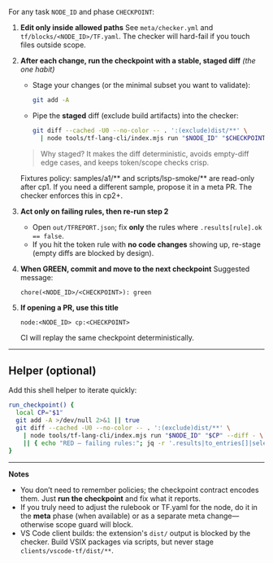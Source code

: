 For any task `NODE_ID` and phase `CHECKPOINT`:

1. **Edit only inside allowed paths**
   See `meta/checker.yml` and `tf/blocks/<NODE_ID>/TF.yaml`. The checker will hard-fail if you touch files outside scope.&#x20;

2. **After each change, run the checkpoint with a stable, staged diff** *(the one habit)*

   * Stage your changes (or the minimal subset you want to validate):

     ```bash
     git add -A
     ```
   * Pipe the **staged** diff (exclude build artifacts) into the checker:

     ```bash
     git diff --cached -U0 --no-color -- . ':(exclude)dist/**' \
       | node tools/tf-lang-cli/index.mjs run "$NODE_ID" "$CHECKPOINT" --diff -
     ```

   > Why staged? It makes the diff deterministic, avoids empty-diff edge cases, and keeps token/scope checks crisp.

   Fixtures policy: samples/a1/** and scripts/lsp-smoke/** are read-only after cp1. If you need a different sample, propose it in a meta PR. The checker enforces this in cp2+.

3. **Act only on failing rules, then re-run step 2**

   * Open `out/TFREPORT.json`; fix **only** the rules where `.results[rule].ok == false`.
   * If you hit the token rule with **no code changes** showing up, re-stage (empty diffs are blocked by design).

4. **When GREEN, commit and move to the next checkpoint**
   Suggested message:

   ```
   chore(<NODE_ID>/<CHECKPOINT>): green
   ```



5. **If opening a PR, use this title**

   ```
   node:<NODE_ID> cp:<CHECKPOINT>
   ```

   CI will replay the same checkpoint deterministically.&#x20;

---

## Helper (optional)

Add this shell helper to iterate quickly:

```bash
run_checkpoint() {
  local CP="$1"
  git add -A >/dev/null 2>&1 || true
  git diff --cached -U0 --no-color -- . ':(exclude)dist/**' \
    | node tools/tf-lang-cli/index.mjs run "$NODE_ID" "$CP" --diff - \
    || { echo "RED — failing rules:"; jq -r '.results|to_entries[]|select(.value.ok==false)|.key' out/TFREPORT.json; cat out/TFREPORT.json; return 3; }
}
```

---

**Notes**

* You don’t need to remember policies; the checkpoint contract encodes them. Just **run the checkpoint** and fix what it reports.
* If you truly need to adjust the rulebook or TF.yaml for the node, do it in the **meta** phase (when available) or as a separate meta change—otherwise scope guard will block.
* VS Code client builds: the extension's `dist/` output is blocked by the checker. Build VSIX packages via scripts, but never stage `clients/vscode-tf/dist/**`.
